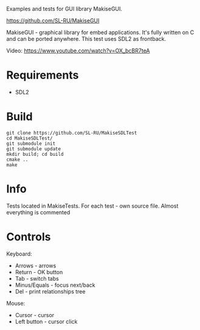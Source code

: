 Examples and tests for GUI library MakiseGUI. 

https://github.com/SL-RU/MakiseGUI

MakiseGUI - graphical library for embed applications. It's fully written on C and can be ported anywhere. This test uses SDL2 as frontback.

Video: https://www.youtube.com/watch?v=OX_bcBR7teA

# Requirements
* SDL2

# Build

```
git clone https://github.com/SL-RU/MakiseSDLTest
cd MakiseSDLTest/
git submodule init
git submodule update
mkdir build; cd build
cmake ..
make
```

# Info

Tests located in MakiseTests. For each test - own source file. Almost everything is commented

# Controls

Keyboard:
* Arrows - arrows
* Return - OK button
* Tab - switch tabs
* Minus/Equals - focus next/back
* Del - print relationships tree

Mouse:
* Cursor - cursor
* Left button - cursor click

